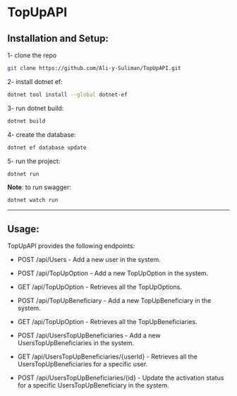 # TopUpAPI


## Installation and Setup:

1- clone the repo
```bash
git clone https://github.com/Ali-y-Suliman/TopUpAPI.git
```

2- install dotnet ef:
```bash
dotnet tool install --global dotnet-ef
```

3- run dotnet build:
```bash
dotnet build
```

4- create the database:
```bash
dotnet ef database update
```

5- run the project:
```bash
dotnet run
```

**Note**: to run swagger:
```bash
dotnet watch run
```

---

## Usage:

TopUpAPI provides the following endpoints:

* POST  /api/Users - Add a new user in the system.

* POST  /api/TopUpOption - Add a new TopUpOption in the system.

* GET  /api/TopUpOption - Retrieves all the TopUpOptions.

* POST  /api/TopUpBeneficiary - Add a new TopUpBeneficiary in the system.

* GET  /api/TopUpOption - Retrieves all the TopUpBeneficiaries.

* POST  /api/UsersTopUpBeneficiaries - Add a new UsersTopUpBeneficiaries in the system.

* GET  /api/UsersTopUpBeneficiaries/{userId} - Retrieves all the UsersTopUpBeneficiaries for a specific user.

* POST  /api/UsersTopUpBeneficiaries/{id} - Update the activation status for a specific UsersTopUpBeneficiary in the system.
